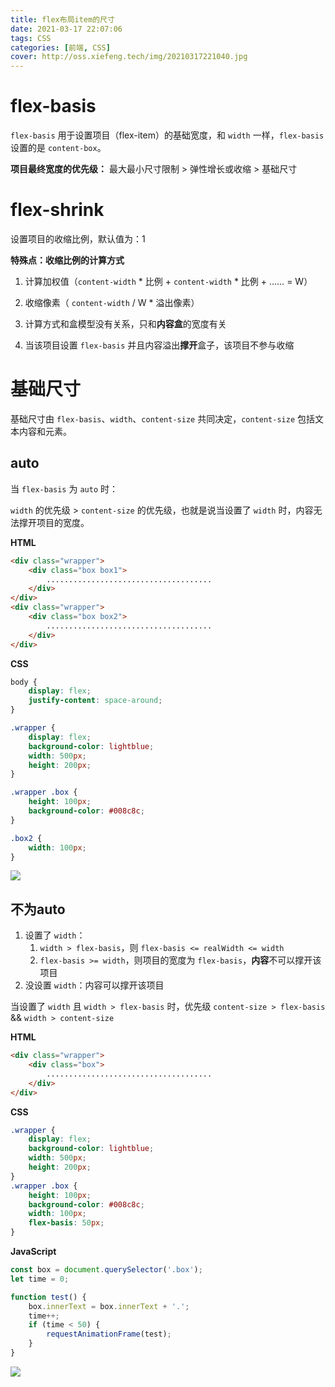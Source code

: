 ```yaml
---
title: flex布局item的尺寸
date: 2021-03-17 22:07:06
tags: CSS
categories: [前端, CSS]
cover: http://oss.xiefeng.tech/img/20210317221040.jpg
---
```


# flex-basis

`flex-basis` 用于设置项目（flex-item）的基础宽度，和 `width` 一样，`flex-basis` 设置的是 `content-box`。	

**项目最终宽度的优先级：** 最大最小尺寸限制 > 弹性增长或收缩 > 基础尺寸

# flex-shrink

设置项目的收缩比例，默认值为：1

**特殊点：收缩比例的计算方式**

1. 计算加权值（`content-width` * 比例 + `content-width` * 比例 + …… = W）
2. 收缩像素（ `content-width` / W * 溢出像素）

3. 计算方式和盒模型没有关系，只和**内容盒**的宽度有关
4. 当该项目设置 `flex-basis` 并且内容溢出**撑开**盒子，该项目不参与收缩

# 基础尺寸

基础尺寸由 `flex-basis`、`width`、`content-size` 共同决定，`content-size` 包括文本内容和元素。

## auto

当 `flex-basis` 为 `auto` 时：

`width` 的优先级 > `content-size` 的优先级，也就是说当设置了 `width` 时，内容无法撑开项目的宽度。

**HTML**

```html
<div class="wrapper">
    <div class="box box1">
        .....................................
    </div>
</div>
<div class="wrapper">
    <div class="box box2">
        .....................................
    </div>
</div>
```

**CSS**

```css
body {
    display: flex;
    justify-content: space-around;
}

.wrapper {
    display: flex;
    background-color: lightblue;
    width: 500px;
    height: 200px;
}

.wrapper .box {
    height: 100px;
    background-color: #008c8c;
}

.box2 {
    width: 100px;
}
```

![](http://oss.xiefeng.tech/img/20210317214015.png)

## 不为auto

1. 设置了 `width`：
	1. `width > flex-basis`，则 `flex-basis <= realWidth <= width`
	2. `flex-basis >= width`，则项目的宽度为 `flex-basis`，**内容**不可以撑开该项目
2. 没设置 `width`：内容可以撑开该项目

当设置了 `width` 且 `width > flex-basis` 时，优先级 `content-size > flex-basis` && `width > content-size`

**HTML**

```html
<div class="wrapper">
    <div class="box">
        .....................................
    </div>
</div>
```

**CSS**

```css
.wrapper {
    display: flex;
    background-color: lightblue;
    width: 500px;
    height: 200px;
}
.wrapper .box {
    height: 100px;
    background-color: #008c8c;
    width: 100px;
    flex-basis: 50px;
}
```

**JavaScript**

```javascript
const box = document.querySelector('.box');
let time = 0;

function test() {
    box.innerText = box.innerText + '.';
    time++;
    if (time < 50) {
        requestAnimationFrame(test);
    }
}
```

![](http://oss.xiefeng.tech/img/20210317220217.gif)









